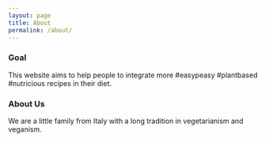 ```yaml
---
layout: page
title: About
permalink: /about/
---
```


### Goal

This website aims to help people to integrate more #easypeasy #plantbased #nutricious recipes in their diet.

### About Us

We are a little family from Italy with a long tradition in vegetarianism and veganism.
